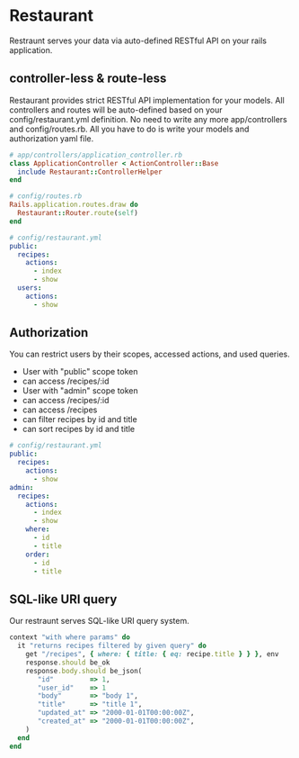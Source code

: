 # Restaurant
Restraunt serves your data via auto-defined RESTful API on your rails application.

## controller-less & route-less
Restaurant provides strict RESTful API implementation for your models.
All controllers and routes will be auto-defined based on your config/restaurant.yml definition.
No need to write any more app/controllers and config/routes.rb.
All you have to do is write your models and authorization yaml file.

```ruby
# app/controllers/application_controller.rb
class ApplicationController < ActionController::Base
  include Restaurant::ControllerHelper
end
```

```ruby
# config/routes.rb
Rails.application.routes.draw do
  Restaurant::Router.route(self)
end
```

```yaml
# config/restaurant.yml
public:
  recipes:
    actions:
      - index
      - show
  users:
    actions:
      - show
```

## Authorization
You can restrict users by their scopes, accessed actions, and used queries.

* User with "public" scope token
 * can access /recipes/:id
* User with "admin" scope token
 * can access /recipes/:id
 * can access /recipes
 * can filter recipes by id and title
 * can sort recipes by id and title

```yaml
# config/restaurant.yml
public:
  recipes:
    actions:
      - show
admin:
  recipes:
    actions:
      - index
      - show
    where:
      - id
      - title
    order:
      - id
      - title
```

## SQL-like URI query
Our restraunt serves SQL-like URI query system.

```ruby
context "with where params" do
  it "returns recipes filtered by given query" do
    get "/recipes", { where: { title: { eq: recipe.title } } }, env
    response.should be_ok
    response.body.should be_json(
       "id"         => 1,
       "user_id"    => 1
       "body"       => "body 1",
       "title"      => "title 1",
       "updated_at" => "2000-01-01T00:00:00Z",
       "created_at" => "2000-01-01T00:00:00Z",
    )
  end
end
```
